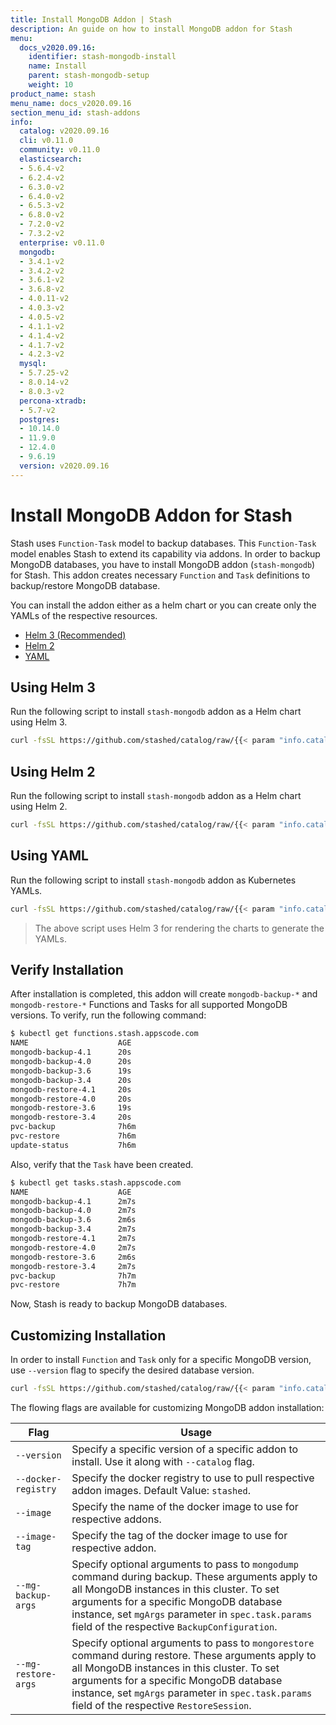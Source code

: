 ```yaml
---
title: Install MongoDB Addon | Stash
description: An guide on how to install MongoDB addon for Stash
menu:
  docs_v2020.09.16:
    identifier: stash-mongodb-install
    name: Install
    parent: stash-mongodb-setup
    weight: 10
product_name: stash
menu_name: docs_v2020.09.16
section_menu_id: stash-addons
info:
  catalog: v2020.09.16
  cli: v0.11.0
  community: v0.11.0
  elasticsearch:
  - 5.6.4-v2
  - 6.2.4-v2
  - 6.3.0-v2
  - 6.4.0-v2
  - 6.5.3-v2
  - 6.8.0-v2
  - 7.2.0-v2
  - 7.3.2-v2
  enterprise: v0.11.0
  mongodb:
  - 3.4.1-v2
  - 3.4.2-v2
  - 3.6.1-v2
  - 3.6.8-v2
  - 4.0.11-v2
  - 4.0.3-v2
  - 4.0.5-v2
  - 4.1.1-v2
  - 4.1.4-v2
  - 4.1.7-v2
  - 4.2.3-v2
  mysql:
  - 5.7.25-v2
  - 8.0.14-v2
  - 8.0.3-v2
  percona-xtradb:
  - 5.7-v2
  postgres:
  - 10.14.0
  - 11.9.0
  - 12.4.0
  - 9.6.19
  version: v2020.09.16
---
```


# Install MongoDB Addon for Stash

Stash uses `Function-Task` model to backup databases. This `Function-Task` model enables Stash to extend its capability via addons. In order to backup MongoDB databases, you have to install MongoDB addon (`stash-mongodb`) for Stash. This addon creates necessary `Function` and `Task` definitions to backup/restore MongoDB database.

You can install the addon either as a helm chart or you can create only the YAMLs of the respective resources.

<ul class="nav nav-tabs" id="installerTab" role="tablist">
  <li class="nav-item">
    <a class="nav-link active" id="helm3-tab" data-toggle="tab" href="#helm3" role="tab" aria-controls="helm3" aria-selected="true">Helm 3 (Recommended)</a>
  </li>
  <li class="nav-item">
    <a class="nav-link" id="helm2-tab" data-toggle="tab" href="#helm2" role="tab" aria-controls="helm2" aria-selected="false">Helm 2</a>
  </li>
  <li class="nav-item">
    <a class="nav-link" id="script-tab" data-toggle="tab" href="#script" role="tab" aria-controls="script" aria-selected="false">YAML</a>
  </li>
</ul>
<div class="tab-content" id="installerTabContent">
  <div class="tab-pane fade show active" id="helm3" role="tabpanel" aria-labelledby="helm3-tab">

## Using Helm 3

Run the following script to install `stash-mongodb` addon as a Helm chart using Helm 3.

```bash
curl -fsSL https://github.com/stashed/catalog/raw/{{< param "info.catalog" >}}/deploy/helm3.sh | bash -s -- --catalog=stash-mongodb
```

</div>
<div class="tab-pane fade" id="helm2" role="tabpanel" aria-labelledby="helm2-tab">

## Using Helm 2

Run the following script to install `stash-mongodb` addon as a Helm chart using Helm 2.

```bash
curl -fsSL https://github.com/stashed/catalog/raw/{{< param "info.catalog" >}}/deploy/helm2.sh | bash -s -- --catalog=stash-mongodb
```

</div>
<div class="tab-pane fade" id="script" role="tabpanel" aria-labelledby="script-tab">

## Using YAML

Run the following script to install `stash-mongodb` addon as Kubernetes YAMLs.

```bash
curl -fsSL https://github.com/stashed/catalog/raw/{{< param "info.catalog" >}}/deploy/script.sh | bash -s -- --catalog=stash-mongodb
```

>The above script uses Helm 3 for rendering the charts to generate the YAMLs.

</div>
</div>

## Verify Installation

After installation is completed, this addon will create `mongodb-backup-*` and `mongodb-restore-*` Functions and Tasks for all supported MongoDB versions. To verify, run the following command:

```bash
$ kubectl get functions.stash.appscode.com
NAME                    AGE
mongodb-backup-4.1      20s
mongodb-backup-4.0      20s
mongodb-backup-3.6      19s
mongodb-backup-3.4      20s
mongodb-restore-4.1     20s
mongodb-restore-4.0     20s
mongodb-restore-3.6     19s
mongodb-restore-3.4     20s
pvc-backup              7h6m
pvc-restore             7h6m
update-status           7h6m
```

Also, verify that the `Task` have been created.

```bash
$ kubectl get tasks.stash.appscode.com
NAME                    AGE
mongodb-backup-4.1      2m7s
mongodb-backup-4.0      2m7s
mongodb-backup-3.6      2m6s
mongodb-backup-3.4      2m7s
mongodb-restore-4.1     2m7s
mongodb-restore-4.0     2m7s
mongodb-restore-3.6     2m6s
mongodb-restore-3.4     2m7s
pvc-backup              7h7m
pvc-restore             7h7m
```

Now, Stash is ready to backup MongoDB databases.

## Customizing Installation

In order to install `Function` and `Task` only for a specific MongoDB version, use `--version` flag to specify the desired database version.

```bash
curl -fsSL https://github.com/stashed/catalog/raw/{{< param "info.catalog" >}}/deploy/helm3.sh | bash -s -- --catalog=stash-mongodb --version=3.6
```

The flowing flags are available for customizing MongoDB addon installation:

| Flag                | Usage                                                                                                                                                                                                                                                                                           |
| ------------------- | ----------------------------------------------------------------------------------------------------------------------------------------------------------------------------------------------------------------------------------------------------------------------------------------------- |
| `--version`         | Specify a specific version of a specific addon to install. Use it along with `--catalog` flag.                                                                                                                                                                                                  |
| `--docker-registry` | Specify the docker registry to use to pull respective addon images. Default Value: `stashed`.                                                                                                                                                                                                   |
| `--image`           | Specify the name of the docker image to use for respective addons.                                                                                                                                                                                                                              |
| `--image-tag`       | Specify the tag of the docker image to use for respective addon.                                                                                                                                                                                                                                |
| `--mg-backup-args`  | Specify optional arguments to pass to `mongodump` command during backup. These arguments apply to all MongoDB instances in this cluster. To set arguments for a specific MongoDB database instance, set `mgArgs` parameter in `spec.task.params` field of the respective `BackupConfiguration`. |
| `--mg-restore-args` | Specify optional arguments to pass to `mongorestore` command during restore. These arguments apply to all MongoDB instances in this cluster. To set arguments for a specific MongoDB database instance, set `mgArgs` parameter in `spec.task.params` field of the respective `RestoreSession`.  |
